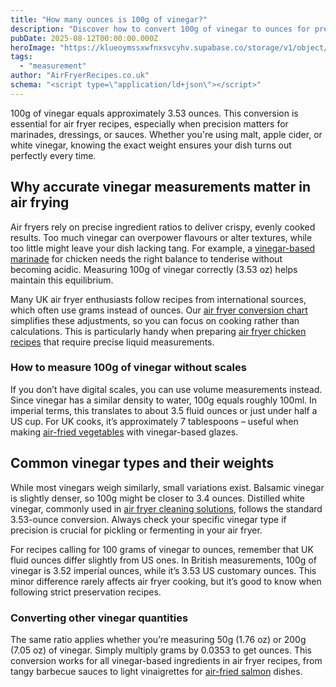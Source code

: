 ```yaml
---
title: "How many ounces is 100g of vinegar?"
description: "Discover how to convert 100g of vinegar to ounces for precise air fryer recipes. Get accurate measurements and cooking tips here."
pubDate: 2025-08-12T00:00:00.000Z
heroImage: "https://klueoymssxwfnxsvcyhv.supabase.co/storage/v1/object/public/md/how-many-ounces-is-100g-of-vinegar-2b529cb3.webp"
tags:
  - "measurement"
author: "AirFryerRecipes.co.uk"
schema: "<script type=\"application/ld+json\"></script>"
---
```


<p>100g of vinegar equals approximately 3.53 ounces. This conversion is essential for air fryer recipes, especially when precision matters for marinades, dressings, or sauces. Whether you're using malt, apple cider, or white vinegar, knowing the exact weight ensures your dish turns out perfectly every time.</p>

<h2>Why accurate vinegar measurements matter in air frying</h2>  
<p>Air fryers rely on precise ingredient ratios to deliver crispy, evenly cooked results. Too much vinegar can overpower flavours or alter textures, while too little might leave your dish lacking tang. For example, a <a href=https://www.airfryerrecipe.co.uk/recipes>vinegar-based marinade</a> for chicken needs the right balance to tenderise without becoming acidic. Measuring 100g of vinegar correctly (3.53 oz) helps maintain this equilibrium.</p>  

<p>Many UK air fryer enthusiasts follow recipes from international sources, which often use grams instead of ounces. Our <a href=https://www.airfryerrecipe.co.uk/air-fryer-conversion-chart>air fryer conversion chart</a> simplifies these adjustments, so you can focus on cooking rather than calculations. This is particularly handy when preparing <a href=https://www.airfryerrecipe.co.uk/recipe-category/chicken>air fryer chicken recipes</a> that require precise liquid measurements.</p>  

<h3>How to measure 100g of vinegar without scales</h3>  
<p>If you don’t have digital scales, you can use volume measurements instead. Since vinegar has a similar density to water, 100g equals roughly 100ml. In imperial terms, this translates to about 3.5 fluid ounces or just under half a US cup. For UK cooks, it’s approximately 7 tablespoons – useful when making <a href=https://www.airfryerrecipe.co.uk/recipe-category/vegetables>air-fried vegetables</a> with vinegar-based glazes.</p>  

<h2>Common vinegar types and their weights</h2>  
<p>While most vinegars weigh similarly, small variations exist. Balsamic vinegar is slightly denser, so 100g might be closer to 3.4 ounces. Distilled white vinegar, commonly used in <a href=https://www.airfryerrecipe.co.uk/air-fryer-cleaner>air fryer cleaning solutions</a>, follows the standard 3.53-ounce conversion. Always check your specific vinegar type if precision is crucial for pickling or fermenting in your air fryer.</p>  

<p>For recipes calling for 100 grams of vinegar to ounces, remember that UK fluid ounces differ slightly from US ones. In British measurements, 100g of vinegar is 3.52 imperial ounces, while it’s 3.53 US customary ounces. This minor difference rarely affects air fryer cooking, but it’s good to know when following strict preservation recipes.</p>  

<h3>Converting other vinegar quantities</h3>  
<p>The same ratio applies whether you’re measuring 50g (1.76 oz) or 200g (7.05 oz) of vinegar. Simply multiply grams by 0.0353 to get ounces. This conversion works for all vinegar-based ingredients in air fryer recipes, from tangy barbecue sauces to light vinaigrettes for <a href=https://www.airfryerrecipe.co.uk/recipe-category/salmon>air-fried salmon</a> dishes.</p>